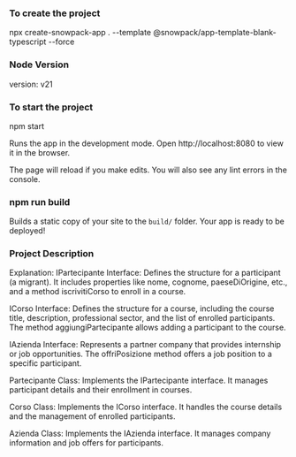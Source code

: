 ### To create the project
npx create-snowpack-app . --template @snowpack/app-template-blank-typescript --force

### Node Version
version: v21

### To start the project
npm start

Runs the app in the development mode.
Open http://localhost:8080 to view it in the browser.

The page will reload if you make edits.
You will also see any lint errors in the console.

### npm run build

Builds a static copy of your site to the `build/` folder.
Your app is ready to be deployed!

### Project Description
Explanation:
IPartecipante Interface: Defines the structure for a participant (a migrant). It includes properties like nome, cognome, paeseDiOrigine, etc., and a method iscrivitiCorso to enroll in a course.

ICorso Interface: Defines the structure for a course, including the course title, description, professional sector, and the list of enrolled participants. The method aggiungiPartecipante allows adding a participant to the course.

IAzienda Interface: Represents a partner company that provides internship or job opportunities. The offriPosizione method offers a job position to a specific participant.

Partecipante Class: Implements the IPartecipante interface. It manages participant details and their enrollment in courses.

Corso Class: Implements the ICorso interface. It handles the course details and the management of enrolled participants.

Azienda Class: Implements the IAzienda interface. It manages company information and job offers for participants.